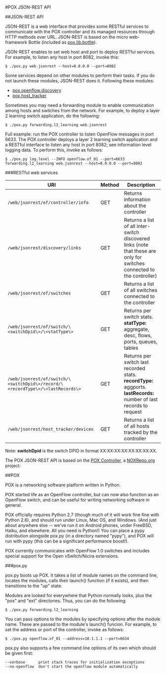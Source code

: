 #POX JSON-REST API

##JSON-REST API

JSON-REST is a web interface that provides some RESTful services to communicate
with the POX controller and its managed resources through HTTP methods over
URL. JSON-REST is based on the micro web-framework Bottle (included as
[pox.lib.bottle](https://github.com/festradasolano/pox/blob/master/pox/lib/bottle.py)).

JSON-REST enables to set web host and port to deploy RESTful services. For
example, to listen any host in port 8082, invoke this:

    $ ./pox.py web.jsonrest --host=0.0.0.0 --port=8082

Some services depend on other modules to perform their tasks. If you do not
launch these modules, JSON-REST does it. Following these modules:
 - [pox.openflow.discovery](https://github.com/festradasolano/pox/blob/master/pox/openflow/discovery.py)
 - [pox.host_tracker](https://github.com/festradasolano/pox/blob/master/pox/host_tracker/__init__.py)

Sometimes you may need a forwarding module to enable communication among hosts
and switches from the network. For example, to deploy a layer 2 learning switch
application, do the following:

    $ ./pox.py forwarding.l2_learning web.jsonrest

Full example: run the POX controller to listen OpenFlow messages in port 6633.
The POX controller deploys a layer 2 learning switch application and a RESTful
interface to listen any host in port 8082; see information level logging data.
To perform this, invoke as follows:

    $ ./pox.py log.level --INFO openflow.of_01 --port=6633 forwarding.l2_learning web.jsonrest --host=0.0.0.0 --port=8082

###RESTful web services

|URI                                                                           |Method|Description|
|------------------------------------------------------------------------------|------|-----------|
|`/web/jsonrest/of/controller/info`                                            |GET   |Returns information about the controller|
|`/web/jsonrest/discovery/links`                                               |GET   |Returns a list of all inter-switch discovered links (note that these are only for switches connected to the controller)|
|`/web/jsonrest/of/switches`                                                   |GET   |Returns a list of all switches connected to the controller|
|`/web/jsonrest/of/switch/\<switchDpid\>/\<statType\>`                         |GET   |Returns per switch stats. **statType:** aggregate, desc, flows, ports, queues, tables|
|`/web/jsonrest/of/switch/\<switchDpid\>/record/\<recordType\>/\<lastRecords\>`|GET   |Returns per switch last recorded stats. **recordType:** aggports. **lastRecords:** number of last records to request|
|`/web/jsonrest/host_tracker/devices`                                          |GET   |Returns a list of all hosts tracked by the controller|

Note: **switchDpid** is the switch DPID in format XX:XX:XX:XX:XX:XX:XX:XX.

The POX JSON-REST API is based on the [POX Controller](https://github.com/noxrepo/pox),
a [NOXRepo.org](http://www.noxrepo.org/) project:

##POX

POX is a networking software platform written in Python.

POX started life as an OpenFlow controller, but can now also function
as an OpenFlow switch, and can be useful for writing networking software
in general.

POX officially requires Python 2.7 (though much of it will work fine
fine with Python 2.6), and should run under Linux, Mac OS, and Windows.
(And just about anywhere else -- we've run it on Android phones,
under FreeBSD, Haiku, and elsewhere.  All you need is Python!)
You can place a pypy distribution alongside pox.py (in a directory
named "pypy"), and POX will run with pypy (this can be a significant
performance boost!).

POX currently communicates with OpenFlow 1.0 switches and includes
special support for the Open vSwitch/Nicira extensions.

###pox.py

pox.py boots up POX. It takes a list of module names on the command line,
locates the modules, calls their launch() function (if it exists), and
then transitions to the "up" state.

Modules are looked for everywhere that Python normally looks, plus the
"pox" and "ext" directories.  Thus, you can do the following:

    $ ./pox.py forwarding.l2_learning

You can pass options to the modules by specifying options after the module
name.  These are passed to the module's launch() funcion.  For example,
to set the address or port of the controller, invoke as follows:

    $ ./pox.py openflow.of_01 --address=10.1.1.1 --port=6634

pox.py also supports a few command line options of its own which should
be given first:

    --verbose      print stack traces for initialization exceptions
    --no-openflow  don't start the openflow module automatically
